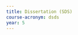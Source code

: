```yaml
---
title: Dissertation (SDS)
course-acronym: dsds
year: 5
---
```


<!-- Remove this comment and add a summary! -->

<!-- **Main topics**: -->